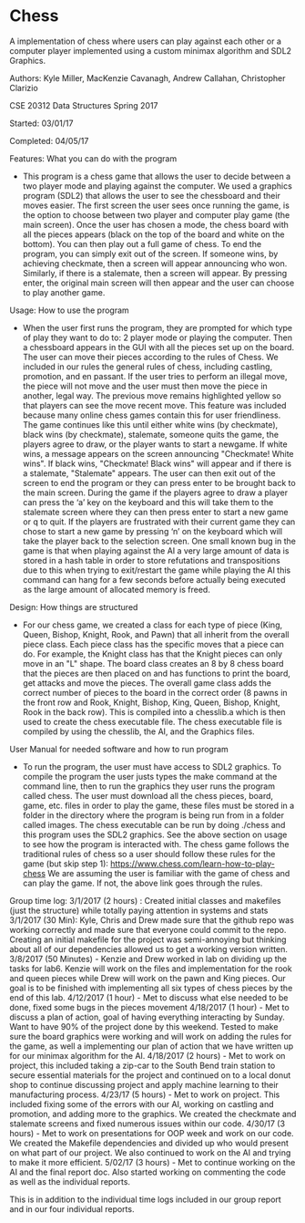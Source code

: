 # Chess

A implementation of chess where users can play against each other or a computer player implemented using a custom minimax algorithm and SDL2 Graphics.

Authors: Kyle Miller, MacKenzie Cavanagh, Andrew Callahan, Christopher Clarizio

CSE 20312 Data Structures Spring 2017

Started: 03/01/17

Completed: 04/05/17

Features: What you can do with the program 
* This program is a chess game that allows the user to decide between a two player mode and playing against the computer. We used a graphics program (SDL2) that allows the user to see the chessboard and their moves easier. The first screen the user sees once running the game, is the option to choose between two player and computer play game (the main screen). Once the user has chosen a mode, the chess board with all the pieces appears (black on the top of the board and white on the bottom). You can then play out a full game of chess. To end the program, you can simply exit out of the screen. If someone wins, by achieving checkmate, then a screen will appear announcing who won. Similarly, if there is a stalemate, then a screen will appear. By pressing enter, the original main screen will then appear and the user can choose to play another game.

Usage: How to use the program 
* When the user first runs the program, they are prompted for which type of play they want to do to: 2 player mode or playing the computer. Then a chessboard appears in the GUI with all the pieces set up on the board. The user can move their pieces according to the rules of Chess. We included in our rules the general rules of chess, including castling, promotion, and en passant. If the user tries to perform an illegal move, the piece will not move and the user must then move the piece in another, legal way. The previous move remains highlighted yellow so that players can see the move recent move. This feature was included because many online chess games contain this for user friendliness. The game continues like this until either white wins (by checkmate), black wins (by checkmate), stalemate, someone quits the game, the players agree to draw, or the player wants to start a newgame. If white wins, a message appears on the screen announcing "Checkmate! White wins". If black wins, "Checkmate! Black wins" will appear and if there is a stalemate, "Stalemate" appears. The user can then exit out of the screen to end the program or they can press enter to be brought back to the main screen. During the game if the players agree to draw a player can press the ‘a’ key on the keyboard and this will take them to the stalemate screen where they can then press enter to start a new game or q to quit. If the players are frustrated with their current game they can chose to start a new game by pressing ‘n’ on the keyboard which will take the player back to the selection screen. One small known bug in the game is that when playing against the AI a very large amount of data is stored in a hash table in order to store refutations and transpositions due to this when trying to exit/restart the game while playing the AI this command can hang for a few seconds before actually being executed as the large amount of allocated memory is freed. 

Design: How things are structured 
* For our chess game, we created a class for each type of piece (King, Queen, Bishop, Knight, Rook, and Pawn) that all inherit from the overall piece class. Each piece class has the specific moves that a piece can do. For example, the Knight class has that the Knight pieces can only move in an "L" shape. The board class creates an 8 by 8 chess board that the pieces are then placed on and has functions to print the board, get attacks and move the pieces. The overall game class adds the correct number of pieces to the board in the correct order (8 pawns in the front row and Rook, Knight, Bishop, King, Queen, Bishop, Knight, Rook in the back row). This is compiled into a chesslib.a which is then used to create the chess executable file. The chess executable file is compiled by using the chesslib, the AI, and the Graphics files. 

User Manual for needed software and how to run program 
* To run the program, the user must have access to SDL2 graphics. To compile the program the user justs types the make command at the command line, then to run the graphics they user runs the program called chess. The user must download all the chess pieces, board, game, etc. files in order to play the game, these files must be stored in a folder in the directory where the program is being run from in a folder called images. The chess executable can be run by doing ./chess and this program uses the SDL2 graphics. See the above section on usage to see how the program is interacted with. 
The chess game follows the traditional rules of chess so a user should follow these rules for the game (but skip step 1):
https://www.chess.com/learn-how-to-play-chess
We are assuming the user is familiar with the game of chess and can play the game. If not, the above link goes through the rules. 

Group time log:
3/1/2017 (2 hours) : Created initial classes and makefiles (just the structure) while totally paying attention in systems and stats
3/1/2017 (30 Min): Kyle, Chris and Drew made sure that the github repo was working correctly and made sure that everyone could commit to the repo. Creating an initial makefile for the project was semi-annoying but thinking about all of our dependencies allowed us to get a working version written.
3/8/2017 (50 Minutes) - Kenzie and Drew worked in lab on dividing up the tasks for lab6. Kenzie will work on the files and implementation for the rook and queen pieces while Drew will work on the pawn and King pieces. Our goal is to be finished with implementing all six types of chess pieces by the end of this lab. 
4/12/2017 (1 hour) - Met to discuss what else needed to be done, fixed some bugs in the pieces movement
4/18/2017 (1 hour) - Met to discuss a plan of action, goal of having everything interacting by Sunday. Want to have 90% of the project done by this weekend. Tested to make sure the board graphics were working and will work on adding the rules for the game, as well a implementing our plan of action that we have written up for our minimax algorithm for the AI.
4/18/2017 (2 hours) - Met to work on project, this included taking a zip-car to the South Bend train station to secure essential materials for the project and continued on to a local donut shop to continue discussing project and apply machine learning to their manufacturing process.
4/23/17 (5 hours) - Met to work on project. This included fixing some of the errors with our AI, working on castling and promotion, and adding more to the graphics. We created the checkmate and stalemate screens and fixed numerous issues within our code.
4/30/17 (3 hours) - Met to work on presentations for OOP week and work on our code. We created the Makefile dependencies and divided up who would present on what part of our project. We also continued to work on the AI and trying to make it more efficient. 
5/02/17 (3 hours) - Met to continue working on the AI and the final report doc. Also started working on commenting the code as well as the individual reports.

This is in addition to the individual time logs included in our group report and in our four individual reports. 
